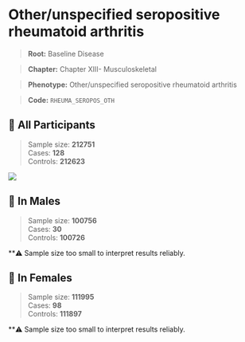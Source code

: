 # Other/unspecified seropositive rheumatoid arthritis

> **Root:** Baseline Disease  

> **Chapter:** Chapter XIII- Musculoskeletal  

> **Phenotype:** Other/unspecified seropositive rheumatoid arthritis  

> **Code:** `RHEUMA_SEROPOS_OTH`

## 🧪 All Participants  
> Sample size: **212751**  
> Cases: **128**  
> Controls: **212623**
<img src="/Disease/Figures/ALL/Baseline/RHEUMA_SEROPOS_OTH.png"/>
<CsvTable src="/public/Disease/Data/ALL/Baseline/LG_RHEUMA_SEROPOS_OTH.csv" label="🔍 View full results" />

## 👨 In Males  
> Sample size: **100756**  
> Cases: **30**  
> Controls: **100726**

**⚠️ Sample size too small to interpret results reliably.

## 👩 In Females  
> Sample size: **111995**  
> Cases: **98**  
> Controls: **111897**

**⚠️ Sample size too small to interpret results reliably.
